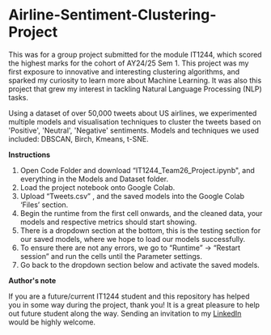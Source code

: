 # Airline-Sentiment-Clustering-Project

This was for a group project submitted for the module IT1244, which scored the highest marks for the cohort of AY24/25 Sem 1. This project was my first exposure to innovative and interesting clustering algorithms, and sparked my curiosity to learn more about Machine Learning. It was also this project that grew my interest in tackling Natural Language Processing (NLP) tasks.

Using a dataset of over 50,000 tweets about US airlines, we experimented multiple models and visualisation techniques to cluster the tweets based on 'Positive', 'Neutral', 'Negative' sentiments. Models and techniques we used included: DBSCAN, Birch, Kmeans, t-SNE.

**Instructions**

1. Open Code Folder and download “IT1244_Team26_Project.ipynb", and everything in the Models and Dataset folder. 
2. Load the project notebook onto Google Colab. 
3. Upload “Tweets.csv” , and the saved models into the Google Colab ‘Files’ section. 
4. Begin the runtime from the first cell onwards, and the cleaned data, your models and respective metrics should start showing. 
5. There is a dropdown section at the bottom, this is the testing section for our saved models, where we hope to load our models successfully. 
6. To ensure there are not any errors, we go to “Runtime” -> “Restart session” and run the cells until the Parameter settings.
7. Go back to the dropdown section below and activate the saved models.

**Author's note**

If you are a future/current IT1244 student and this repository has helped you in some way during the project, thank you! It is a great pleasure to help out future student along the way. Sending an invitation to my [LinkedIn](https://www.linkedin.com/in/edseltan/) would be highly welcome.
